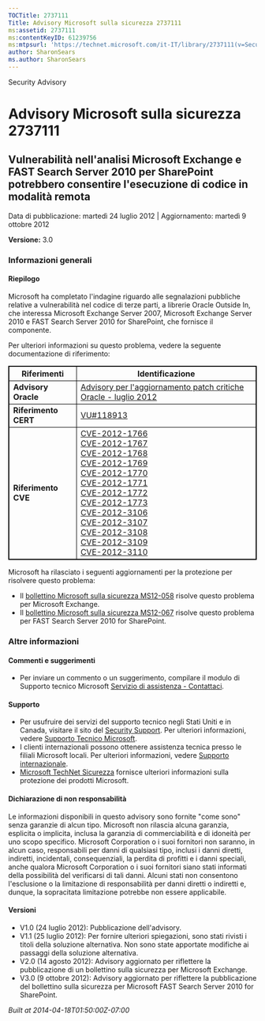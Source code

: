 ```yaml
---
TOCTitle: 2737111
Title: Advisory Microsoft sulla sicurezza 2737111
ms:assetid: 2737111
ms:contentKeyID: 61239756
ms:mtpsurl: 'https://technet.microsoft.com/it-IT/library/2737111(v=Security.10)'
author: SharonSears
ms.author: SharonSears
---
```


Security Advisory

Advisory Microsoft sulla sicurezza 2737111
==========================================

Vulnerabilità nell'analisi Microsoft Exchange e FAST Search Server 2010 per SharePoint potrebbero consentire l'esecuzione di codice in modalità remota
------------------------------------------------------------------------------------------------------------------------------------------------------

Data di pubblicazione: martedì 24 luglio 2012 | Aggiornamento: martedì 9 ottobre 2012

**Versione:** 3.0

### Informazioni generali

#### Riepilogo

Microsoft ha completato l'indagine riguardo alle segnalazioni pubbliche relative a vulnerabilità nel codice di terze parti, a librerie Oracle Outside In, che interessa Microsoft Exchange Server 2007, Microsoft Exchange Server 2010 e FAST Search Server 2010 for SharePoint, che fornisce il componente.

Per ulteriori informazioni su questo problema, vedere la seguente documentazione di riferimento:

 
<table style="border:1px solid black;">
<thead>
<tr class="header">
<th style="border:1px solid black;" >Riferimenti</th>
<th style="border:1px solid black;" >Identificazione</th>
</tr>
</thead>
<tbody>
<tr class="odd">
<td style="border:1px solid black;"><strong>Advisory Oracle</strong></td>
<td style="border:1px solid black;"><a href="http://www.oracle.com/technetwork/topics/security/cpujul2012-392727.html">Advisory per l'aggiornamento patch critiche Oracle - luglio 2012</a></td>
</tr>
<tr class="even">
<td style="border:1px solid black;"><strong>Riferimento CERT</strong></td>
<td style="border:1px solid black;"><a href="http://www.kb.cert.org/vuls/id/118913">VU#118913</a></td>
</tr>
<tr class="odd">
<td style="border:1px solid black;"><strong>Riferimento CVE</strong></td>
<td style="border:1px solid black;"><a href="http://www.cve.mitre.org/cgi-bin/cvename.cgi?name=cve-2012-1766">CVE-2012-1766</a><br />
<a href="http://www.cve.mitre.org/cgi-bin/cvename.cgi?name=cve-2012-1767">CVE-2012-1767</a><br />
<a href="http://www.cve.mitre.org/cgi-bin/cvename.cgi?name=cve-2012-1768">CVE-2012-1768</a><br />
<a href="http://www.cve.mitre.org/cgi-bin/cvename.cgi?name=cve-2012-1769">CVE-2012-1769</a><br />
<a href="http://www.cve.mitre.org/cgi-bin/cvename.cgi?name=cve-2012-1770">CVE-2012-1770</a><br />
<a href="http://www.cve.mitre.org/cgi-bin/cvename.cgi?name=cve-2012-1771">CVE-2012-1771</a><br />
<a href="http://www.cve.mitre.org/cgi-bin/cvename.cgi?name=cve-2012-1772">CVE-2012-1772</a><br />
<a href="http://www.cve.mitre.org/cgi-bin/cvename.cgi?name=cve-2012-1773">CVE-2012-1773</a><br />
<a href="http://www.cve.mitre.org/cgi-bin/cvename.cgi?name=cve-2012-3106">CVE-2012-3106</a><br />
<a href="http://www.cve.mitre.org/cgi-bin/cvename.cgi?name=cve-2012-3107">CVE-2012-3107</a><br />
<a href="http://www.cve.mitre.org/cgi-bin/cvename.cgi?name=cve-2012-3108">CVE-2012-3108</a><br />
<a href="http://www.cve.mitre.org/cgi-bin/cvename.cgi?name=cve-2012-3109">CVE-2012-3109</a><br />
<a href="http://www.cve.mitre.org/cgi-bin/cvename.cgi?name=cve-2012-3110">CVE-2012-3110</a></td>
</tr>
</tbody>
</table>
 

Microsoft ha rilasciato i seguenti aggiornamenti per la protezione per risolvere questo problema:

-   Il [bollettino Microsoft sulla sicurezza MS12-058](http://go.microsoft.com/fwlink/?linkid=259630) risolve questo problema per Microsoft Exchange.
-   Il [bollettino Microsoft sulla sicurezza MS12-067](http://go.microsoft.com/fwlink/?linkid=259736) risolve questo problema per FAST Search Server 2010 for SharePoint.

### Altre informazioni

#### Commenti e suggerimenti

-   Per inviare un commento o un suggerimento, compilare il modulo di Supporto tecnico Microsoft [Servizio di assistenza - Contattaci](http://support.microsoft.com/kb/?scid=sw;en;1257&showpage=1&ws=technet&sd=tech).

#### Supporto

-   Per usufruire dei servizi del supporto tecnico negli Stati Uniti e in Canada, visitare il sito del [Security Support](https://consumersecuritysupport.microsoft.com/default.aspx?mkt=it-it). Per ulteriori informazioni, vedere [Supporto Tecnico Microsoft](http://support.microsoft.com/?ln=it).
-   I clienti internazionali possono ottenere assistenza tecnica presso le filiali Microsoft locali. Per ulteriori informazioni, vedere [Supporto internazionale](http://support.microsoft.com/common/international.aspx).
-   [Microsoft TechNet Sicurezza](http://technet.microsoft.com/it-it/security/default.aspx) fornisce ulteriori informazioni sulla protezione dei prodotti Microsoft.

#### Dichiarazione di non responsabilità

Le informazioni disponibili in questo advisory sono fornite "come sono" senza garanzie di alcun tipo. Microsoft non rilascia alcuna garanzia, esplicita o implicita, inclusa la garanzia di commerciabilità e di idoneità per uno scopo specifico. Microsoft Corporation o i suoi fornitori non saranno, in alcun caso, responsabili per danni di qualsiasi tipo, inclusi i danni diretti, indiretti, incidentali, consequenziali, la perdita di profitti e i danni speciali, anche qualora Microsoft Corporation o i suoi fornitori siano stati informati della possibilità del verificarsi di tali danni. Alcuni stati non consentono l'esclusione o la limitazione di responsabilità per danni diretti o indiretti e, dunque, la sopracitata limitazione potrebbe non essere applicabile.

#### Versioni

-   V1.0 (24 luglio 2012): Pubblicazione dell'advisory.
-   V1.1 (25 luglio 2012): Per fornire ulteriori spiegazioni, sono stati rivisti i titoli della soluzione alternativa. Non sono state apportate modifiche ai passaggi della soluzione alternativa.
-   V2.0 (14 agosto 2012): Advisory aggiornato per riflettere la pubblicazione di un bollettino sulla sicurezza per Microsoft Exchange.
-   V3.0 (9 ottobre 2012): Advisory aggiornato per riflettere la pubblicazione del bollettino sulla sicurezza per Microsoft FAST Search Server 2010 for SharePoint.

*Built at 2014-04-18T01:50:00Z-07:00*
